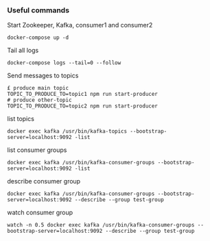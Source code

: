 ### Useful commands


Start Zookeeper, Kafka, consumer1 and consumer2
```
docker-compose up -d
```

Tail all logs
```
docker-compose logs --tail=0 --follow
```

Send messages to topics
```
£ produce main topic
TOPIC_TO_PRODUCE_TO=topic1 npm run start-producer
# produce other-topic
TOPIC_TO_PRODUCE_TO=topic2 npm run start-producer
```

list topics
```
docker exec kafka /usr/bin/kafka-topics --bootstrap-server=localhost:9092 -list
```

list consumer groups
```
docker exec kafka /usr/bin/kafka-consumer-groups --bootstrap-server=localhost:9092 -list
```

describe consumer group
```
docker exec kafka /usr/bin/kafka-consumer-groups --bootstrap-server=localhost:9092 --describe --group test-group
```

watch consumer group
```
watch -n 0.5 docker exec kafka /usr/bin/kafka-consumer-groups --bootstrap-server=localhost:9092 --describe --group test-group
```
